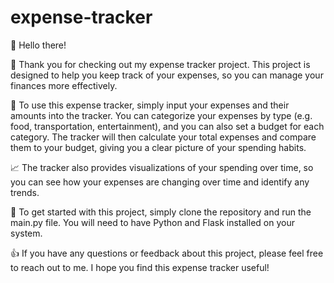 # expense-tracker

👋 Hello there!

📝 Thank you for checking out my expense tracker project. This project is designed to help you keep track of your expenses, so you can manage your finances more effectively.

🔧 To use this expense tracker, simply input your expenses and their amounts into the tracker. You can categorize your expenses by type (e.g. food, transportation, entertainment), and you can also set a budget for each category. The tracker will then calculate your total expenses and compare them to your budget, giving you a clear picture of your spending habits.

📈 The tracker also provides visualizations of your spending over time, so you can see how your expenses are changing over time and identify any trends.

📁 To get started with this project, simply clone the repository and run the main.py file. You will need to have Python and Flask installed on your system.

👍 If you have any questions or feedback about this project, please feel free to reach out to me. I hope you find this expense tracker useful!
